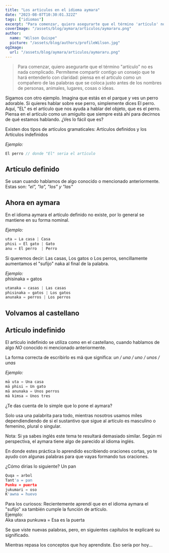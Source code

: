 ```yaml
---
title: "Los articulos en el idioma aymara"
date: "2023-08-07T10:30:01.322Z"
tags: ["idiomas"]
excerpt: "Para comenzar, quiero asegurarte que el término 'artículo' no es nada complicado. Permíteme compartir contigo un consejo que te hará entenderlo con claridad: piensa en el artículo como un compañero de las palabras que se coloca justo antes de los nombres de personas, animales, lugares, cosas o ideas."
coverImage: "/assets/blog/aymara/articulos/aymararu.png"
author:
  name: "Wilson Quispe"
  picture: "/assets/blog/authors/profileWilson.jpg"
ogImage:
  url: "/assets/blog/aymara/articulos/aymararu.png"
---
```


> Para comenzar, quiero asegurarte que el término "artículo" no es nada complicado. Permíteme compartir contigo un consejo que te hará entenderlo con claridad: piensa en el artículo como un compañero de las palabras que se coloca justo antes de los nombres de personas, animales, lugares, cosas o ideas.

Sigamos con otro ejemplo. Imagina que estás en el parque y ves un perro adorable. Si quieres hablar sobre ese perro, simplemente dices <span class="blockquote-blue-title">El perro</span>. Aquí, <span class="blockquote-red-title">"EL"</span> es el artículo que nos ayuda a hablar del objeto, que es el perro. Piensa en el artículo como un amiguito que siempre está ahí para decirnos de qué estamos hablando. ¿Ves lo fácil que es?

Existen dos tipos de artículos gramaticales: <span class="blockquote-blue-title">Artículos definidos</span> y los <span class="blockquote-purple-title">Artículos indefinidos</span>

<em>Ejemplo:</em>

```js
El perro // donde "El" seria el artículo
```

## Artículo definido

Se usan cuando hablamos de algo conocido o mencionado anteriormente. Estas son: <em>"el", "la", "los" y "las"</em>

## Ahora en aymara

En el idioma aymara el artículo definido no existe, por lo general se mantiene en su forma nominal.

<em>Ejemplo:</em>

```js
uta = La casa | Casa
phisi = El gato | Gato
anu = El perro  | Perro
```

Si queremos decir: Las casas, Los gatos o Los perros, sencillamente aumentamos el "sufijo" <span class="blockquote-purple-title">naka</span> al final de la palabra.

<em>Ejemplo:</em>
<br>
<span class="blockquote-red-title">phisi</span><span class="blockquote-purple-title">naka</span> = <span class="blockquote-red-title">gato</span><span class="blockquote-purple-title">s</span>

```js
utanaka = casas | Las casas
phisinaka = gatos | Los gatos
anunaka = perros | Los perros
```

## Volvamos al castellano

## Artículo indefinido

El artículo indefinido se utiliza como en el castellano, cuando hablamos de algo <em>NO</em> conocido ni mencionado anteriormente.

La forma correcta de escribirlo es <span class="blockquote-red-title">mä</span> que significa: <em>un / una / uno / unos / unas</em>

<em>Ejemplo:</em>

```js
mä uta = Una casa
mä phisi = Un gato
mä anunaka = Unos perros
mä kimsa = Unos tres
```

¿Te das cuenta de lo simple que lo pone el aymara?

Solo usa una palabrita para todo, mientras nosotros usamos miles dependiendiendo de si el sustantivo que sigue al artículo es masculino o femenino, plural o singular.

<p class="blockquote-red"><span class="blockquote-red-title">Nota:</span> Si ya sabes inglés este tema te resultará demasiado similar. Según mi perspectiva, el aymara tiene algo de parecido al idioma inglés. </p>

En donde estes práctica lo aprendido escribiendo oraciones cortas, yo te ayudo con algunas palabras para que vayas formando tus oraciones.

¿Cómo dirias lo siguiente?
<span class="blockquote-red-title">Un pan</span>

```python
Quqa = arbol
Tant'a = pan
Punku = puerta
jukumari = oso
K'awna = huevo
```

<p class="blockquote-purple"><span class="blockquote-purple-title">Para los curiosos:</span> Recientemente aprendí que en el idioma aymara el "sufijo" <span class="blockquote-purple-title">xa</span> también cumple la función de artículo.<br><span class="blockquote-purple-title">Ejemplo:</span><br>Aka uta<span class="blockquote-purple-title">xa</span> punkuwa = Esa es <span class="blockquote-purple-title">la</span> puerta</p>

Se que viste nuevas palabras, pero, en siguientes capítulos te explicaré su significado.

Mientras repasa los conceptos que hoy aprendiste.
Eso sería por hoy...
